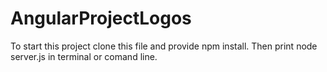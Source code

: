 # AngularProjectLogos
To start this project clone this file and provide npm install. Then print node server.js in terminal or comand line.
